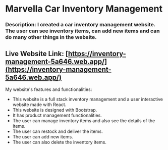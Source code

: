 # Marvella Car Inventory Management

### Description:  I created a car inventory management website. The user can see inventory items, can add new items and can do many other things in the website.

## Live Website Link: [https://inventory-management-5a646.web.app/](https://inventory-management-5a646.web.app/)

My website's features and functionalities:
* This website is a full stack inventory management and a user interactive website made with React.
* This website is designed with Bootstrap.
* It has product management functionalities.
*  The user can manage inventory items and also see the details of the items.
* The user can restock and deliver the items.
* The user can add new items.
* The user can also delete the inventory items.